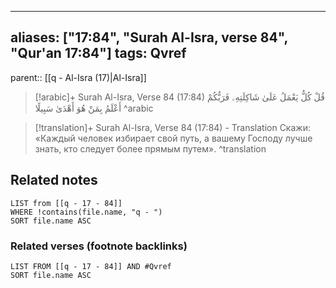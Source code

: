 
---
aliases: ["17:84", "Surah Al-Isra, verse 84", "Qur'an 17:84"]
tags: Qvref
---

parent:: [[q - Al-Isra (17)|Al-Isra]]

> [!arabic]+ Surah Al-Isra, Verse 84 (17:84)
> <span class="quran-arabic">قُلْ كُلٌّ يَعْمَلُ عَلَىٰ شَاكِلَتِهِۦ فَرَبُّكُمْ أَعْلَمُ بِمَنْ هُوَ أَهْدَىٰ سَبِيلًا</span>
^arabic

> [!translation]+ Surah Al-Isra, Verse 84 (17:84) - Translation
> Скажи: «Каждый человек избирает свой путь, а вашему Господу лучше знать, кто следует более прямым путем».
^translation



## Related notes
```dataview
LIST from [[q - 17 - 84]]
WHERE !contains(file.name, "q - ")
SORT file.name ASC
```

### Related verses (footnote backlinks)
```dataview
LIST FROM [[q - 17 - 84]] AND #Qvref
SORT file.name ASC
```

